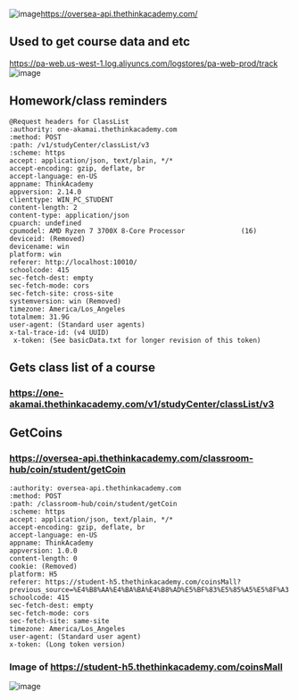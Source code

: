 ![image](https://github.com/LeafSpark/thinkacademy/assets/78000825/1046ec9e-1b6d-48af-b267-127108c373c3)https://oversea-api.thethinkacademy.com/
## Used to get course data and etc


https://pa-web.us-west-1.log.aliyuncs.com/logstores/pa-web-prod/track
![image](https://github.com/LeafSpark/thinkacademy/assets/78000825/42283d78-bec8-42e9-a625-b1c02c510cee)

## Homework/class reminders

~~~
@Request headers for ClassList
:authority: one-akamai.thethinkacademy.com
:method: POST
:path: /v1/studyCenter/classList/v3
:scheme: https
accept: application/json, text/plain, */*
accept-encoding: gzip, deflate, br
accept-language: en-US
appname: ThinkAcademy
appversion: 2.14.0
clienttype: WIN_PC_STUDENT
content-length: 2
content-type: application/json
cpuarch: undefined
cpumodel: AMD Ryzen 7 3700X 8-Core Processor              (16)
deviceid: (Removed)
devicename: win
platform: win
referer: http://localhost:10010/
schoolcode: 415
sec-fetch-dest: empty
sec-fetch-mode: cors
sec-fetch-site: cross-site
systemversion: win (Removed)
timezone: America/Los_Angeles
totalmem: 31.9G
user-agent: (Standard user agents)
x-tal-trace-id: (v4 UUID)
 x-token: (See basicData.txt for longer revision of this token)
~~~

## Gets class list of a course
### https://one-akamai.thethinkacademy.com/v1/studyCenter/classList/v3

## GetCoins
### https://oversea-api.thethinkacademy.com/classroom-hub/coin/student/getCoin
~~~
:authority: oversea-api.thethinkacademy.com
:method: POST
:path: /classroom-hub/coin/student/getCoin
:scheme: https
accept: application/json, text/plain, */*
accept-encoding: gzip, deflate, br
accept-language: en-US
appname: ThinkAcademy
appversion: 1.0.0
content-length: 0
cookie: (Removed)
platform: H5
referer: https://student-h5.thethinkacademy.com/coinsMall?previous_source=%E4%B8%AA%E4%BA%BA%E4%B8%AD%E5%BF%83%E5%85%A5%E5%8F%A3
schoolcode: 415
sec-fetch-dest: empty
sec-fetch-mode: cors
sec-fetch-site: same-site
timezone: America/Los_Angeles
user-agent: (Standard user agent)
x-token: (Long token version)
~~~
### Image of https://student-h5.thethinkacademy.com/coinsMall
![image](https://github.com/LeafSpark/thinkacademy/assets/78000825/1c35ee4c-3d65-4817-ba8b-9b45ab511e12)



